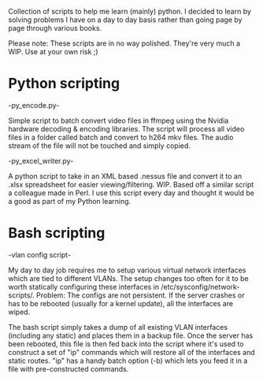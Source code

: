 Collection of scripts to help me learn (mainly) python. I decided to learn by solving problems I have on a day to day basis rather than going page by page through various books.

Please note: These scripts are in no way polished. They're very much a WIP. Use at your own risk ;)

# Python scripting

-py_encode.py-

Simple script to batch convert video files in ffmpeg using the Nvidia hardware decoding & encoding libraries. The script will process all video files in a folder called batch and convert to h264 mkv files. The audio stream of the file will not be touched and simply copied.

-py_excel_writer.py-

A python script to take in an XML based .nessus file and convert it to an .xlsx spreadsheet for easier viewing/filtering. WIP. Based off a similar script a colleague made in Perl. I use this script every day and thought it would be a good as part of my Python learning.

# Bash scripting

-vlan config script-

My day to day job requires me to setup various virtual network interfaces which are tied to different VLANs. The setup changes too often for it to be worth statically configuring these interfaces in /etc/sysconfig/network-scripts/. Problem: The configs are not persistent. If the server crashes or has to be rebooted (usually for a kernel update), all the interfaces are wiped. 

The bash script simply takes a dump of all existing VLAN interfaces (including any static) and places them in a backup file. Once the server has been rebooted, this file is then fed back into the script where it's used to construct a set of "ip" commands which will restore all of the interfaces and static routes. "ip" has a handy batch option (-b) which lets you feed it in a file with pre-constructed commands. 
